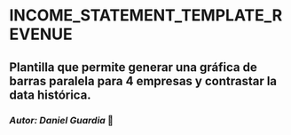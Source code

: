 # INCOME_STATEMENT_TEMPLATE_REVENUE

## Plantilla que permite generar una gráfica de barras paralela para 4 empresas y contrastar la data histórica.

### *Autor: Daniel Guardia* :elephant:
